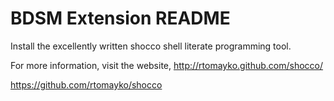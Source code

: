 # BDSM Extension README

Install the excellently written shocco shell literate programming tool.

For more information, visit the website, http://rtomayko.github.com/shocco/

https://github.com/rtomayko/shocco
